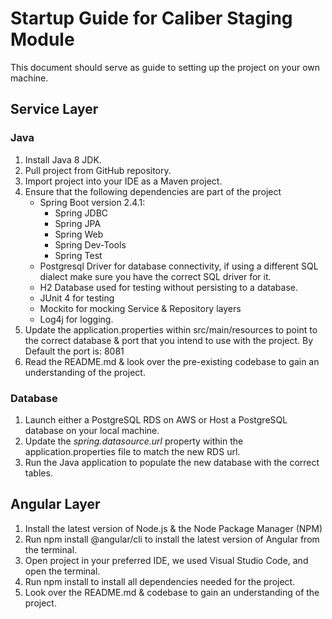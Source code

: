 # Startup Guide for Caliber Staging Module
This document should serve as guide to setting up the project on your own machine.
## Service Layer
### Java
1. Install Java 8 JDK.
2. Pull project from GitHub repository.
3. Import project into your IDE as a Maven project.
4. Ensure that the following dependencies are part of the project
    - Spring Boot version 2.4.1:
        - Spring JDBC
        - Spring JPA
        - Spring Web
        - Spring Dev-Tools
        - Spring Test
    - Postgresql Driver for database connectivity, if using a different SQL dialect make sure you have the correct SQL driver for it.
    - H2 Database used for testing without persisting to a database.
    - JUnit 4 for testing
    - Mockito for mocking Service & Repository layers
    - Log4j for logging.
5. Update the application.properties within src/main/resources to point to the correct database & port that you intend to use with the project. By Default the port is: 8081
6. Read the README.md & look over the pre-existing codebase to gain an understanding of the project.
### Database
1. Launch either a PostgreSQL RDS on AWS or Host a PostgreSQL database on your local machine. 
2. Update the *spring.datasource.url* property within the application.properties file to match the new RDS url.
3. Run the Java application to populate the new database with the correct tables.

## Angular Layer
1. Install the latest version of Node.js & the Node Package Manager (NPM)
2. Run npm install @angular/cli to install the latest version of Angular from the terminal.
3. Open project in your preferred IDE, we used Visual Studio Code, and open the terminal.
4. Run npm install to install all dependencies needed for the project.
5. Look over the README.md & codebase to gain an understanding of the project.



       